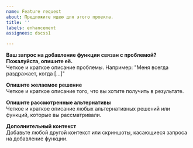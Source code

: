 ```yaml
---
name: Feature request
about: Предложите идею для этого проекта.
title: ''
labels: enhancement
assignees: dscss1

---
```


**Ваш запрос на добавление функции связан с проблемой? Пожалуйста, опишите её.**  
Четкое и краткое описание проблемы. Например: "Меня всегда раздражает, когда [...]"

**Опишите желаемое решение**  
Четкое и краткое описание того, что вы хотите получить в результате.

**Опишите рассмотренные альтернативы**  
Четкое и краткое описание любых альтернативных решений или функций, которые вы рассматривали.

**Дополнительный контекст**  
Добавьте любой другой контекст или скриншоты, касающиеся запроса на добавление функции.
